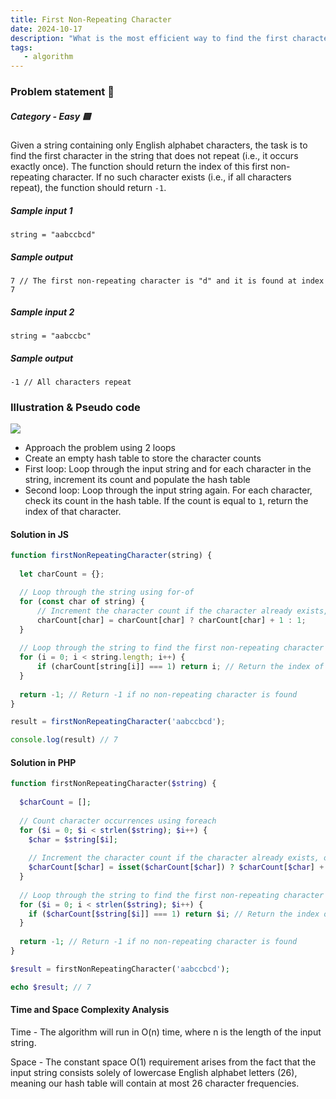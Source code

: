 ```yaml
---
title: First Non-Repeating Character
date: 2024-10-17
description: "What is the most efficient way to find the first character in a string that appears only once in both JavaScript and PHP?"
tags:
   - algorithm
---
```




### Problem statement 🤔

##### Category - Easy 🟩

Given a string containing only English alphabet characters, the task is to find the first character in the string that does not repeat (i.e., it occurs exactly once). 
The function should return the index of this first non-repeating character. If no such character exists (i.e., if all characters repeat), the function should return `-1`.


##### Sample input 1
```
string = "aabccbcd"
```
##### Sample output
```
7 // The first non-repeating character is "d" and it is found at index 7
```

##### Sample input 2
```
string = "aabccbc"
```
##### Sample output
```
-1 // All characters repeat
```

### Illustration & Pseudo code
<img src="/blog/images/string/first-non-repeating-character.png">

- Approach the problem using 2 loops
- Create an empty hash table to store the character counts
- First loop: Loop through the input string and for each character in the string, increment its count and populate the hash table
- Second loop: Loop through the input string again. For each character, check its count in the hash table. If the count is equal to `1`, return the index of that character.



#### Solution in JS

```javascript
function firstNonRepeatingCharacter(string) {
    
  let charCount = {};

  // Loop through the string using for-of 
  for (const char of string) {
      // Increment the character count if the character already exists, otherwise initialize it to 1
      charCount[char] = charCount[char] ? charCount[char] + 1 : 1;
  }
  
  // Loop through the string to find the first non-repeating character
  for (i = 0; i < string.length; i++) {
      if (charCount[string[i]] === 1) return i; // Return the index of the first non-repeating character
  }
  
  return -1; // Return -1 if no non-repeating character is found
}

result = firstNonRepeatingCharacter('aabccbcd');

console.log(result) // 7 
```

#### Solution in PHP

```php
function firstNonRepeatingCharacter($string) {
    
  $charCount = [];
  
  // Count character occurrences using foreach
  for ($i = 0; $i < strlen($string); $i++) {
    $char = $string[$i];
    
    // Increment the character count if the character already exists, otherwise initialize it to 1
    $charCount[$char] = isset($charCount[$char]) ? $charCount[$char] + 1 : 1;
  }
    
  // Loop through the string to find the first non-repeating character
  for ($i = 0; i < strlen($string); $i++) {
    if ($charCount[$string[$i]] === 1) return $i; // Return the index of the first non-repeating character
  }
  
  return -1; // Return -1 if no non-repeating character is found
}

$result = firstNonRepeatingCharacter('aabccbcd');

echo $result; // 7 
```

#### Time and Space Complexity Analysis
Time - The algorithm will run in O(n) time, where n is the length of the input string.

Space - The constant space O(1) requirement arises from the fact that the input string consists solely of lowercase English alphabet letters (26), 
meaning our hash table will contain at most 26 character frequencies.

